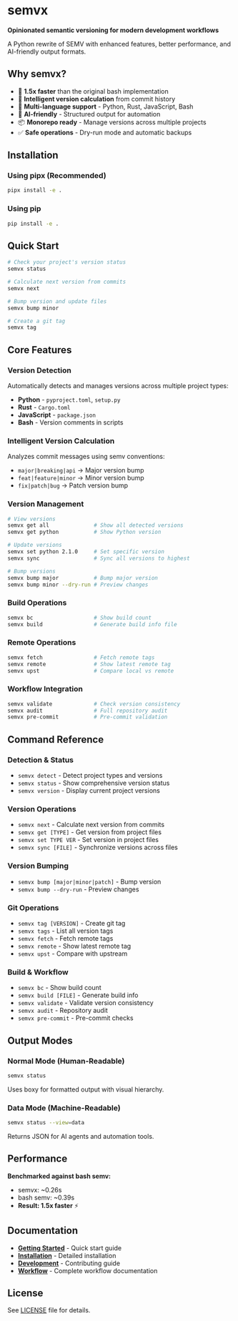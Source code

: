 # semvx

**Opinionated semantic versioning for modern development workflows**

A Python rewrite of SEMV with enhanced features, better performance, and AI-friendly output formats.

## Why semvx?

- 🚀 **1.5x faster** than the original bash implementation
- 🎯 **Intelligent version calculation** from commit history
- 🔄 **Multi-language support** - Python, Rust, JavaScript, Bash
- 🤖 **AI-friendly** - Structured output for automation
- 📦 **Monorepo ready** - Manage versions across multiple projects
- ✅ **Safe operations** - Dry-run mode and automatic backups

## Installation

### Using pipx (Recommended)
```bash
pipx install -e .
```

### Using pip
```bash
pip install -e .
```

## Quick Start

```bash
# Check your project's version status
semvx status

# Calculate next version from commits
semvx next

# Bump version and update files
semvx bump minor

# Create a git tag
semvx tag
```

## Core Features

### Version Detection
Automatically detects and manages versions across multiple project types:
- **Python** - `pyproject.toml`, `setup.py`
- **Rust** - `Cargo.toml`
- **JavaScript** - `package.json`
- **Bash** - Version comments in scripts

### Intelligent Version Calculation
Analyzes commit messages using semv conventions:
- `major|breaking|api` → Major version bump
- `feat|feature|minor` → Minor version bump
- `fix|patch|bug` → Patch version bump

### Version Management
```bash
# View versions
semvx get all              # Show all detected versions
semvx get python           # Show Python version

# Update versions
semvx set python 2.1.0     # Set specific version
semvx sync                 # Sync all versions to highest

# Bump versions
semvx bump major           # Bump major version
semvx bump minor --dry-run # Preview changes
```

### Build Operations
```bash
semvx bc                   # Show build count
semvx build                # Generate build info file
```

### Remote Operations
```bash
semvx fetch                # Fetch remote tags
semvx remote               # Show latest remote tag
semvx upst                 # Compare local vs remote
```

### Workflow Integration
```bash
semvx validate             # Check version consistency
semvx audit                # Full repository audit
semvx pre-commit           # Pre-commit validation
```

## Command Reference

### Detection & Status
- `semvx detect` - Detect project types and versions
- `semvx status` - Show comprehensive version status
- `semvx version` - Display current project versions

### Version Operations
- `semvx next` - Calculate next version from commits
- `semvx get [TYPE]` - Get version from project files
- `semvx set TYPE VER` - Set version in project files
- `semvx sync [FILE]` - Synchronize versions across files

### Version Bumping
- `semvx bump [major|minor|patch]` - Bump version
- `semvx bump --dry-run` - Preview changes

### Git Operations
- `semvx tag [VERSION]` - Create git tag
- `semvx tags` - List all version tags
- `semvx fetch` - Fetch remote tags
- `semvx remote` - Show latest remote tag
- `semvx upst` - Compare with upstream

### Build & Workflow
- `semvx bc` - Show build count
- `semvx build [FILE]` - Generate build info
- `semvx validate` - Validate version consistency
- `semvx audit` - Repository audit
- `semvx pre-commit` - Pre-commit checks

## Output Modes

### Normal Mode (Human-Readable)
```bash
semvx status
```
Uses boxy for formatted output with visual hierarchy.

### Data Mode (Machine-Readable)
```bash
semvx status --view=data
```
Returns JSON for AI agents and automation tools.

## Performance

**Benchmarked against bash semv:**
- semvx: ~0.26s
- bash semv: ~0.39s
- **Result: 1.5x faster** ⚡

## Documentation

- **[Getting Started](docs/GETTING_STARTED.md)** - Quick start guide
- **[Installation](docs/INSTALL.md)** - Detailed installation
- **[Development](docs/DEVELOPMENT.md)** - Contributing guide
- **[Workflow](docs/procs/PROCESS.md)** - Complete workflow documentation

## License

See [LICENSE](LICENSE) file for details.
